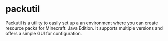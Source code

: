 # packutil
Packutil is a utility to easily set up a an environment where you can create resource packs for Minecraft: Java Edition.
It supports multiple versions and offers a simple GUI for configuration.
